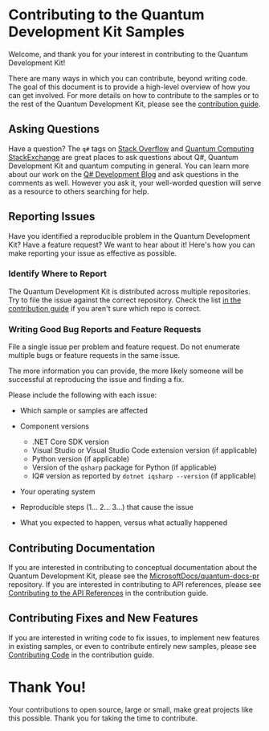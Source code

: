 # Contributing to the Quantum Development Kit Samples #

Welcome, and thank you for your interest in contributing to the Quantum Development Kit!

There are many ways in which you can contribute, beyond writing code. The goal of this document is to provide a high-level overview of how you can get involved.
For more details on how to contribute to the samples or to the rest of the Quantum Development Kit, please see the [contribution guide](https://docs.microsoft.com/quantum/contributing/).

## Asking Questions

Have a question? The `q#` tags on [Stack Overflow](https://stackoverflow.com/questions/tagged/q%23) and [Quantum Computing StackExchange](https://quantumcomputing.stackexchange.com/questions/tagged/q%23) are great places to ask questions about Q#, Quantum Development Kit and quantum computing in general.
You can learn more about our work on the [Q# Development Blog](https://devblogs.microsoft.com/qsharp/) and ask questions in the comments as well.
However you ask it, your well-worded question will serve as a resource to others searching for help.

## Reporting Issues

Have you identified a reproducible problem in the Quantum Development Kit?
Have a feature request?
We want to hear about it!
Here's how you can make reporting your issue as effective as possible.

### Identify Where to Report

The Quantum Development Kit is distributed across multiple repositories. Try to file the issue against the correct repository.
Check the list [in the contribution guide](https://docs.microsoft.com/quantum/contributing/#where-do-contributions-go) if you aren't sure which repo is correct.

### Writing Good Bug Reports and Feature Requests

File a single issue per problem and feature request.
Do not enumerate multiple bugs or feature requests in the same issue.

The more information you can provide, the more likely someone will be successful at reproducing the issue and finding a fix.

Please include the following with each issue:

* Which sample or samples are affected

* Component versions
    - .NET Core SDK version
    - Visual Studio or Visual Studio Code extension version (if applicable)
    - Python version (if applicable)
    - Version of the `qsharp` package for Python (if applicable)
    - IQ# version as reported by `dotnet iqsharp --version` (if applicable)

* Your operating system

* Reproducible steps (1... 2... 3...) that cause the issue

* What you expected to happen, versus what actually happened

## Contributing Documentation

If you are interested in contributing to conceptual documentation about the Quantum Development Kit, please see the [MicrosoftDocs/quantum-docs-pr](https://github.com/MicrosoftDocs/quantum-docs-pr) repository.
If you are interested in contributing to API references, please see [Contributing to the API References](https://docs.microsoft.com/quantum/contributing/docs#contributing-to-the-api-references) in the contribution guide.

## Contributing Fixes and New Features

If you are interested in writing code to fix issues, to implement new features in existing samples, or even to contribute entirely new samples, please see [Contributing Code](https://docs.microsoft.com/quantum/contributing/code) in the contribution guide.

# Thank You!

Your contributions to open source, large or small, make great projects like this possible.
Thank you for taking the time to contribute.
